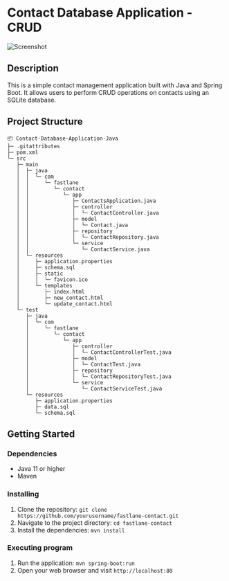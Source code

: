 # Contact Database Application - CRUD
![Screenshot](https://cdn.fastlane-israel.com/public/ContactApplicationFastLaneJava.png)

## Description
This is a simple contact management application built with Java and Spring Boot. It allows users to perform CRUD operations on contacts using an SQLite database.


## Project Structure
```
📦 Contact-Database-Application-Java
├─ .gitattributes
├─ pom.xml
└─ src
   ├─ main
   │  ├─ java
   │  │  └─ com
   │  │     └─ fastlane
   │  │        └─ contact
   │  │           └─ app
   │  │              ├─ ContactsApplication.java
   │  │              ├─ controller
   │  │              │  └─ ContactController.java
   │  │              ├─ model
   │  │              │  └─ Contact.java
   │  │              ├─ repository
   │  │              │  └─ ContactRepository.java
   │  │              └─ service
   │  │                 └─ ContactService.java
   │  └─ resources
   │     ├─ application.properties
   │     ├─ schema.sql
   │     ├─ static
   │     │  └─ favicon.ico
   │     └─ templates
   │        ├─ index.html
   │        ├─ new_contact.html
   │        └─ update_contact.html
   └─ test
      ├─ java
      │  └─ com
      │     └─ fastlane
      │        └─ contact
      │           └─ app
      │              ├─ controller
      │              │  └─ ContactControllerTest.java
      │              ├─ model
      │              │  └─ ContactTest.java
      │              ├─ repository
      │              │  └─ ContactRepositoryTest.java
      │              └─ service
      │                 └─ ContactServiceTest.java
      └─ resources
         ├─ application.properties
         ├─ data.sql
         └─ schema.sql
```


## Getting Started


### Dependencies
- Java 11 or higher
- Maven

### Installing
1. Clone the repository: `git clone https://github.com/yourusername/fastlane-contact.git`
2. Navigate to the project directory: `cd fastlane-contact`
3. Install the dependencies: `mvn install`

### Executing program
1. Run the application: `mvn spring-boot:run`
2. Open your web browser and visit `http://localhost:80`
